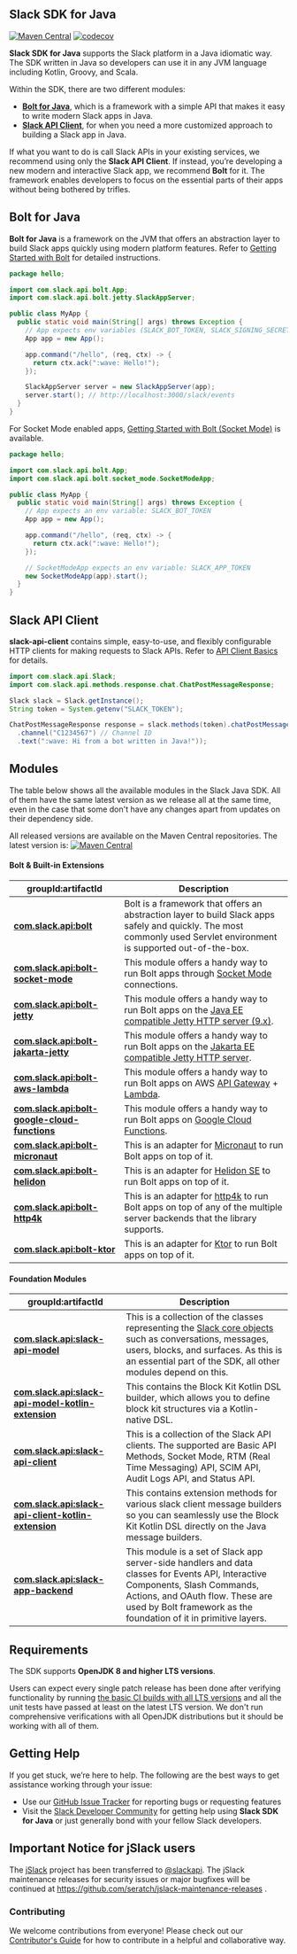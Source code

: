 ## Slack SDK for Java

[![Maven Central](https://img.shields.io/maven-central/v/com.slack.api/slack-api-client.svg?label=Maven%20Central)](http://search.maven.org/#search%7Cga%7C1%7Cg%3A%22com.slack.api%22%20a%3A%22slack-api-client%22) [![codecov](https://codecov.io/gh/slackapi/java-slack-sdk/branch/main/graph/badge.svg)](https://codecov.io/gh/slackapi/java-slack-sdk)

**Slack SDK for Java** supports the Slack platform in a Java idiomatic way. The SDK written in Java so developers can use it in any JVM language including Kotlin, Groovy, and Scala.

Within the SDK, there are two different modules:

* [**Bolt for Java**](https://docs.slack.dev/tools/java-slack-sdk/guides/getting-started-with-bolt), which is a framework with a simple API that makes it easy to write modern Slack apps in Java.
* [**Slack API Client**](https://docs.slack.dev/tools/java-slack-sdk/guides/web-api-basics), for when you need a more customized approach to building a Slack app in Java.

If what you want to do is call Slack APIs in your existing services, we recommend using only the **Slack API Client**. If instead, you’re developing a new modern and interactive Slack app, we recommend **Bolt** for it. The framework enables developers to focus on the essential parts of their apps without being bothered by trifles.

## Bolt for Java

**Bolt for Java** is a framework on the JVM that offers an abstraction layer to build Slack apps quickly using modern platform features. Refer to [Getting Started with Bolt](https://docs.slack.dev/tools/java-slack-sdk/guides/getting-started-with-bolt) for detailed instructions.

```java
package hello;

import com.slack.api.bolt.App;
import com.slack.api.bolt.jetty.SlackAppServer;

public class MyApp {
  public static void main(String[] args) throws Exception {
    // App expects env variables (SLACK_BOT_TOKEN, SLACK_SIGNING_SECRET)
    App app = new App();

    app.command("/hello", (req, ctx) -> {
      return ctx.ack(":wave: Hello!");
    });

    SlackAppServer server = new SlackAppServer(app);
    server.start(); // http://localhost:3000/slack/events
  }
}
```

For Socket Mode enabled apps, [Getting Started with Bolt (Socket Mode)](https://docs.slack.dev/tools/java-slack-sdk/guides/getting-started-with-bolt-socket-mode) is available.

```java
package hello;

import com.slack.api.bolt.App;
import com.slack.api.bolt.socket_mode.SocketModeApp;

public class MyApp {
  public static void main(String[] args) throws Exception {
    // App expects an env variable: SLACK_BOT_TOKEN
    App app = new App();

    app.command("/hello", (req, ctx) -> {
      return ctx.ack(":wave: Hello!");
    });

    // SocketModeApp expects an env variable: SLACK_APP_TOKEN
    new SocketModeApp(app).start();
  }
}
```

## Slack API Client

**slack-api-client** contains simple, easy-to-use, and flexibly configurable HTTP clients for making requests to Slack APIs. Refer to [API Client Basics](https://docs.slack.dev/tools/java-slack-sdk/guides/web-api-basics) for details.

```java
import com.slack.api.Slack;
import com.slack.api.methods.response.chat.ChatPostMessageResponse;

Slack slack = Slack.getInstance();
String token = System.getenv("SLACK_TOKEN");

ChatPostMessageResponse response = slack.methods(token).chatPostMessage(req -> req
  .channel("C1234567") // Channel ID
  .text(":wave: Hi from a bot written in Java!"));
```

## Modules

The table below shows all the available modules in the Slack Java SDK. All of them have the same latest version as we release all at the same time, even in the case that some don't have any changes apart from updates on their dependency side.

All released versions are available on the Maven Central repositories. The latest version is: [![Maven Central](https://img.shields.io/maven-central/v/com.slack.api/slack-api-client.svg?label=Maven%20Central)](http://search.maven.org/#search%7Cga%7C1%7Cg%3A%22com.slack.api%22%20a%3A%22slack-api-client%22)

#### Bolt & Built-in Extensions

| groupId:artifactId                                                                                                                       | Description                                                                                                                                                          |
|------------------------------------------------------------------------------------------------------------------------------------------|----------------------------------------------------------------------------------------------------------------------------------------------------------------------|
| [**com.slack.api:bolt**](https://search.maven.org/search?q=g:com.slack.api%20AND%20a:bolt)                                               | Bolt is a framework that offers an abstraction layer to build Slack apps safely and quickly. The most commonly used Servlet environment is supported out-of-the-box. |
| [**com.slack.api:bolt-socket-mode**](https://search.maven.org/search?q=g:com.slack.api%20AND%20a:bolt-socket-mode)                       | This module offers a handy way to run Bolt apps through [Socket Mode](/apis/events-api/using-socket-mode) connections.                                                           |
| [**com.slack.api:bolt-jetty**](https://search.maven.org/search?q=g:com.slack.api%20AND%20a:bolt-jetty)                                   | This module offers a handy way to run Bolt apps on the [Java EE compatible Jetty HTTP server (9.x)](https://www.eclipse.org/jetty/).                                 |
| [**com.slack.api:bolt-jakarta-jetty**](https://search.maven.org/search?q=g:com.slack.api%20AND%20a:bolt-jakarta-jetty)                   | This module offers a handy way to run Bolt apps on the [Jakarta EE compatible Jetty HTTP server](https://www.eclipse.org/jetty/).                                    |
| [**com.slack.api:bolt-aws-lambda**](https://search.maven.org/search?q=g:com.slack.api%20AND%20a:bolt-aws-lambda)                         | This module offers a handy way to run Bolt apps on AWS [API Gateway](https://aws.amazon.com/api-gateway/) + [Lambda](https://aws.amazon.com/lambda/).                |
| [**com.slack.api:bolt-google-cloud-functions**](https://search.maven.org/search?q=g:com.slack.api%20AND%20a:bolt-google-cloud-functions) | This module offers a handy way to run Bolt apps on [Google Cloud Functions](https://cloud.google.com/functions).                                                     |
| [**com.slack.api:bolt-micronaut**](https://search.maven.org/search?q=g:com.slack.api%20AND%20a:bolt-micronaut)                           | This is an adapter for [Micronaut](https://micronaut.io/) to run Bolt apps on top of it.                                                                             |
| [**com.slack.api:bolt-helidon**](https://search.maven.org/search?q=g:com.slack.api%20AND%20a:bolt-helidon)                               | This is an adapter for [Helidon SE](https://helidon.io/docs/latest/) to run Bolt apps on top of it.                                                                  |
| [**com.slack.api:bolt-http4k**](https://search.maven.org/search?q=g:com.slack.api%20AND%20a:bolt-http4k)                                 | This is an adapter for [http4k](https://http4k.org/) to run Bolt apps on top of any of the multiple server backends that the library supports.                       |
| [**com.slack.api:bolt-ktor**](https://search.maven.org/search?q=g:com.slack.api%20AND%20a:bolt-ktor)                                     | This is an adapter for [Ktor](https://ktor.io/) to run Bolt apps on top of it.                                                                                       |

#### Foundation Modules

|groupId:artifactId|Description|
|---|---|
|[**com.slack.api:slack-api-model**](https://search.maven.org/search?q=g:com.slack.api%20AND%20a:slack-api-model)|This is a collection of the classes representing the [Slack core objects](/reference/objects) such as conversations, messages, users, blocks, and surfaces. As this is an essential part of the SDK, all other modules depend on this.|
|[**com.slack.api:slack-api-model-kotlin-extension**](https://search.maven.org/search?q=g:com.slack.api%20AND%20a:slack-api-model-kotlin-extension)|This contains the Block Kit Kotlin DSL builder, which allows you to define block kit structures via a Kotlin-native DSL.|
|[**com.slack.api:slack-api-client**](https://search.maven.org/search?q=g:com.slack.api%20AND%20a:slack-api-client)|This is a collection of the Slack API clients. The supported are Basic API Methods, Socket Mode, RTM (Real Time Messaging) API, SCIM API, Audit Logs API, and Status API.|
|[**com.slack.api:slack-api-client-kotlin-extension**](https://search.maven.org/search?q=g:com.slack.api%20AND%20a:slack-api-client-kotlin-extension)|This contains extension methods for various slack client message builders so you can seamlessly use the Block Kit Kotlin DSL directly on the Java message builders.|
|[**com.slack.api:slack-app-backend**](https://search.maven.org/search?q=g:com.slack.api%20AND%20a:slack-app-backend)|This module is a set of Slack app server-side handlers and data classes for Events API, Interactive Components, Slash Commands, Actions, and OAuth flow. These are used by Bolt framework as the foundation of it in primitive layers.|

## Requirements

The SDK supports **OpenJDK 8 and higher LTS versions**.

Users can expect every single patch release has been done after verifying functionality by running [the basic CI builds with all LTS versions](https://github.com/slackapi/java-slack-sdk/tree/main/.github/workflows) and all the unit tests have passed at least on the latest LTS version. We don't run comprehensive verifications with all OpenJDK distributions but it should be working with all of them.

## Getting Help

If you get stuck, we’re here to help. The following are the best ways to get assistance working through your issue:

* Use our [GitHub Issue Tracker](https://github.com/slackapi/java-slack-sdk/issues) for reporting bugs or requesting features
* Visit the [Slack Developer Community](https://slackcommunity.com/) for getting help using **Slack SDK for Java** or just generally bond with your fellow Slack developers.

## Important Notice for jSlack users

The [jSlack](https://search.maven.org/artifact/com.github.seratch/jslack) project has been transferred to [@slackapi](http://github.com/slackapi). The jSlack maintenance releases for security issues or major bugfixes will be continued at https://github.com/seratch/jslack-maintenance-releases .

### Contributing

We welcome contributions from everyone! Please check out our [Contributor's Guide](.github/contributing.md) for how to contribute in a helpful and collaborative way.
